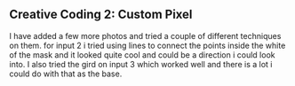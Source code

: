 ## Creative Coding 2: Custom Pixel

I have added a few more photos and tried a couple of different techniques on them. for input 2 i tried using
lines to connect the points inside the white of the mask and it looked quite cool and could be a direction i could look into.
I also tried the gird on input 3 which worked well and there is a lot i could do with that as the base.